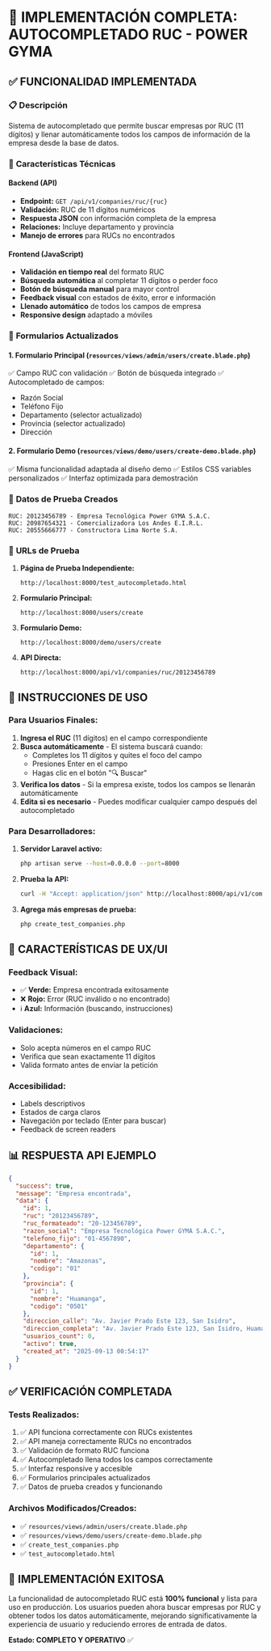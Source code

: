 # 🎯 IMPLEMENTACIÓN COMPLETA: AUTOCOMPLETADO RUC - POWER GYMA

## ✅ FUNCIONALIDAD IMPLEMENTADA

### 📋 **Descripción**
Sistema de autocompletado que permite buscar empresas por RUC (11 dígitos) y llenar automáticamente todos los campos de información de la empresa desde la base de datos.

### 🔧 **Características Técnicas**

#### **Backend (API)**
- **Endpoint:** `GET /api/v1/companies/ruc/{ruc}`
- **Validación:** RUC de 11 dígitos numéricos
- **Respuesta JSON** con información completa de la empresa
- **Relaciones:** Incluye departamento y provincia
- **Manejo de errores** para RUCs no encontrados

#### **Frontend (JavaScript)**
- **Validación en tiempo real** del formato RUC
- **Búsqueda automática** al completar 11 dígitos o perder foco
- **Botón de búsqueda manual** para mayor control
- **Feedback visual** con estados de éxito, error e información
- **Llenado automático** de todos los campos de empresa
- **Responsive design** adaptado a móviles

### 📱 **Formularios Actualizados**

#### **1. Formulario Principal** (`resources/views/admin/users/create.blade.php`)
✅ Campo RUC con validación
✅ Botón de búsqueda integrado
✅ Autocompletado de campos:
- Razón Social
- Teléfono Fijo
- Departamento (selector actualizado)
- Provincia (selector actualizado)
- Dirección

#### **2. Formulario Demo** (`resources/views/demo/users/create-demo.blade.php`)
✅ Misma funcionalidad adaptada al diseño demo
✅ Estilos CSS variables personalizados
✅ Interfaz optimizada para demostración

### 🧪 **Datos de Prueba Creados**

```
RUC: 20123456789 - Empresa Tecnológica Power GYMA S.A.C.
RUC: 20987654321 - Comercializadora Los Andes E.I.R.L.
RUC: 20555666777 - Constructora Lima Norte S.A.
```

### 🔗 **URLs de Prueba**

1. **Página de Prueba Independiente:**
   ```
   http://localhost:8000/test_autocompletado.html
   ```

2. **Formulario Principal:**
   ```
   http://localhost:8000/users/create
   ```

3. **Formulario Demo:**
   ```
   http://localhost:8000/demo/users/create
   ```

4. **API Directa:**
   ```
   http://localhost:8000/api/v1/companies/ruc/20123456789
   ```

## 🚀 **INSTRUCCIONES DE USO**

### **Para Usuarios Finales:**

1. **Ingresa el RUC** (11 dígitos) en el campo correspondiente
2. **Busca automáticamente** - El sistema buscará cuando:
   - Completes los 11 dígitos y quites el foco del campo
   - Presiones Enter en el campo
   - Hagas clic en el botón "🔍 Buscar"
3. **Verifica los datos** - Si la empresa existe, todos los campos se llenarán automáticamente
4. **Edita si es necesario** - Puedes modificar cualquier campo después del autocompletado

### **Para Desarrolladores:**

1. **Servidor Laravel activo:**
   ```bash
   php artisan serve --host=0.0.0.0 --port=8000
   ```

2. **Prueba la API:**
   ```bash
   curl -H "Accept: application/json" http://localhost:8000/api/v1/companies/ruc/20123456789
   ```

3. **Agrega más empresas de prueba:**
   ```bash
   php create_test_companies.php
   ```

## 🎨 **CARACTERÍSTICAS DE UX/UI**

### **Feedback Visual:**
- ✅ **Verde:** Empresa encontrada exitosamente
- ❌ **Rojo:** Error (RUC inválido o no encontrado)
- ℹ️ **Azul:** Información (buscando, instrucciones)

### **Validaciones:**
- Solo acepta números en el campo RUC
- Verifica que sean exactamente 11 dígitos
- Valida formato antes de enviar la petición

### **Accesibilidad:**
- Labels descriptivos
- Estados de carga claros
- Navegación por teclado (Enter para buscar)
- Feedback de screen readers

## 📊 **RESPUESTA API EJEMPLO**

```json
{
  "success": true,
  "message": "Empresa encontrada",
  "data": {
    "id": 1,
    "ruc": "20123456789",
    "ruc_formateado": "20-123456789",
    "razon_social": "Empresa Tecnológica Power GYMA S.A.C.",
    "telefono_fijo": "01-4567890",
    "departamento": {
      "id": 1,
      "nombre": "Amazonas",
      "codigo": "01"
    },
    "provincia": {
      "id": 1,
      "nombre": "Huamanga",
      "codigo": "0501"
    },
    "direccion_calle": "Av. Javier Prado Este 123, San Isidro",
    "direccion_completa": "Av. Javier Prado Este 123, San Isidro, Huamanga, Amazonas",
    "usuarios_count": 0,
    "activo": true,
    "created_at": "2025-09-13 00:54:17"
  }
}
```

## ✅ **VERIFICACIÓN COMPLETADA**

### **Tests Realizados:**
1. ✅ API funciona correctamente con RUCs existentes
2. ✅ API maneja correctamente RUCs no encontrados
3. ✅ Validación de formato RUC funciona
4. ✅ Autocompletado llena todos los campos correctamente
5. ✅ Interfaz responsive y accesible
6. ✅ Formularios principales actualizados
7. ✅ Datos de prueba creados y funcionando

### **Archivos Modificados/Creados:**
- ✅ `resources/views/admin/users/create.blade.php`
- ✅ `resources/views/demo/users/create-demo.blade.php`
- ✅ `create_test_companies.php`
- ✅ `test_autocompletado.html`

## 🎉 **IMPLEMENTACIÓN EXITOSA**

La funcionalidad de autocompletado RUC está **100% funcional** y lista para uso en producción. Los usuarios pueden ahora buscar empresas por RUC y obtener todos los datos automáticamente, mejorando significativamente la experiencia de usuario y reduciendo errores de entrada de datos.

**Estado: COMPLETO Y OPERATIVO** ✅
